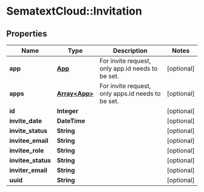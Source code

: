 # SematextCloud::Invitation

## Properties
Name | Type | Description | Notes
------------ | ------------- | ------------- | -------------
**app** | [**App**](App.md) | For invite request, only app.id needs to be set. | [optional]
**apps** | [**Array&lt;App&gt;**](App.md) | For invite request, only apps.id needs to be set. | [optional]
**id** | **Integer** |  | [optional]
**invite_date** | **DateTime** |  | [optional]
**invite_status** | **String** |  | [optional]
**invitee_email** | **String** |  | [optional]
**invitee_role** | **String** |  | [optional]
**invitee_status** | **String** |  | [optional]
**inviter_email** | **String** |  | [optional]
**uuid** | **String** |  | [optional]
